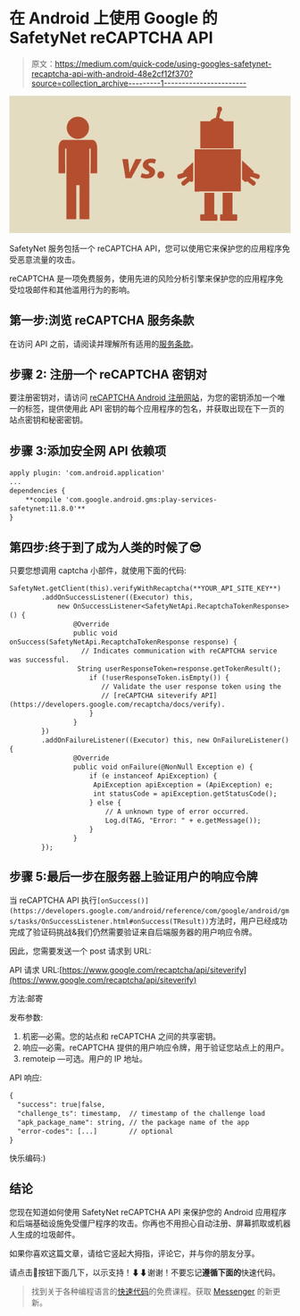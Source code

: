 # 在 Android 上使用 Google 的 SafetyNet reCAPTCHA API

> 原文：<https://medium.com/quick-code/using-googles-safetynet-recaptcha-api-with-android-48e2cf12f370?source=collection_archive---------1----------------------->

![](img/95250ffdbeecee0bca9235d49dacef1c.png)

SafetyNet 服务包括一个 reCAPTCHA API，您可以使用它来保护您的应用程序免受恶意流量的攻击。

reCAPTCHA 是一项免费服务，使用先进的风险分析引擎来保护您的应用程序免受垃圾邮件和其他滥用行为的影响。

## **第一步:浏览 reCAPTCHA 服务条款**

在访问 API 之前，请阅读并理解所有适用的[服务条款](https://developers.google.com/terms/)。

## **步骤 2:** 注册一个 reCAPTCHA 密钥对

要注册密钥对，请访问 [reCAPTCHA Android 注册网站](https://g.co/recaptcha/androidsignup)，为您的密钥添加一个唯一的标签，提供使用此 API 密钥的每个应用程序的包名，并获取出现在下一页的站点密钥和秘密密钥。

## 步骤 3:添加安全网 API 依赖项

```
apply plugin: 'com.android.application'
...
dependencies {
    **compile 'com.google.android.gms:play-services-safetynet:11.8.0'**
}
```

## 第四步:终于到了成为人类的时候了😎

只要您想调用 captcha 小部件，就使用下面的代码:

```
SafetyNet.getClient(this).verifyWithRecaptcha(**YOUR_API_SITE_KEY**)
        .addOnSuccessListener((Executor) this,
            new OnSuccessListener<SafetyNetApi.RecaptchaTokenResponse>() {
                @Override
                public void onSuccess(SafetyNetApi.RecaptchaTokenResponse response) {
                  // Indicates communication with reCAPTCHA service was successful.
                 String userResponseToken=response.getTokenResult();
                    if (!userResponseToken.isEmpty()) {
                       // Validate the user response token using the
                       // [reCAPTCHA siteverify API](https://developers.google.com/recaptcha/docs/verify).
                    }
                }
        })
        .addOnFailureListener((Executor) this, new OnFailureListener() {
                @Override
                public void onFailure(@NonNull Exception e) {
                    if (e instanceof ApiException) {
                     ApiException apiException = (ApiException) e;
                     int statusCode = apiException.getStatusCode();
                    } else {
                        // A unknown type of error occurred.
                        Log.d(TAG, "Error: " + e.getMessage());
                    }
                }
        });
```

## 步骤 5:最后一步在服务器上验证用户的响应令牌

当 reCAPTCHA API 执行`[onSuccess()](https://developers.google.com/android/reference/com/google/android/gms/tasks/OnSuccessListener.html#onSuccess(TResult))`方法时，用户已经成功完成了验证码挑战&我们仍然需要验证来自后端服务器的用户响应令牌。

因此，您需要发送一个 post 请求到 URL:

API 请求 URL:[https://www.google.com/recaptcha/api/siteverify](https://www.google.com/recaptcha/api/siteverify)

方法:邮寄

发布参数:

1.  机密—必需。您的站点和 reCAPTCHA 之间的共享密钥。
2.  响应—必需。reCAPTCHA 提供的用户响应令牌，用于验证您站点上的用户。
3.  remoteip —可选。用户的 IP 地址。

API 响应:

```
{
  "success": true|false,
  "challenge_ts": timestamp,  // timestamp of the challenge load 
  "apk_package_name": string, // the package name of the app
  "error-codes": [...]        // optional
}
```

快乐编码:)

## 结论

您现在知道如何使用 SafetyNet reCAPTCHA API 来保护您的 Android 应用程序和后端基础设施免受僵尸程序的攻击。你再也不用担心自动注册、屏幕抓取或机器人生成的垃圾邮件。

如果你喜欢这篇文章，请给它竖起大拇指，评论它，并与你的朋友分享。

请点击👏按钮下面几下，以示支持！⬇⬇谢谢！不要忘记**遵循下面的**快速代码。

> 找到关于各种编程语言的[快速代码](http://www.quickcode.co/)的免费课程。获取 [Messenger](https://www.messenger.com/t/1493528657352302) 的新更新。